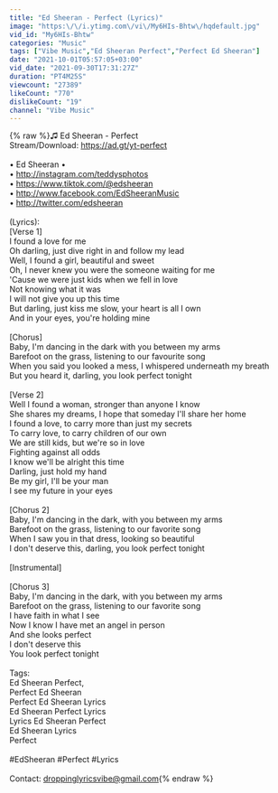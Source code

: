 ```yaml
---
title: "Ed Sheeran - Perfect (Lyrics)"
image: "https:\/\/i.ytimg.com\/vi\/My6HIs-Bhtw\/hqdefault.jpg"
vid_id: "My6HIs-Bhtw"
categories: "Music"
tags: ["Vibe Music","Ed Sheeran Perfect","Perfect Ed Sheeran"]
date: "2021-10-01T05:57:05+03:00"
vid_date: "2021-09-30T17:31:27Z"
duration: "PT4M25S"
viewcount: "27389"
likeCount: "770"
dislikeCount: "19"
channel: "Vibe Music"
---
```

{% raw %}♫ Ed Sheeran - Perfect <br />Stream/Download: <a rel="nofollow" target="blank" href="https://ad.gt/yt-perfect">https://ad.gt/yt-perfect</a><br /><br />• Ed Sheeran •<br />• <a rel="nofollow" target="blank" href="http://instagram.com/teddysphotos">http://instagram.com/teddysphotos</a><br />• <a rel="nofollow" target="blank" href="https://www.tiktok.com/@edsheeran">https://www.tiktok.com/@edsheeran</a><br />• <a rel="nofollow" target="blank" href="http://www.facebook.com/EdSheeranMusic">http://www.facebook.com/EdSheeranMusic</a><br />• <a rel="nofollow" target="blank" href="http://twitter.com/edsheeran">http://twitter.com/edsheeran</a><br /><br />(Lyrics):<br />[Verse 1]<br />I found a love for me<br />Oh darling, just dive right in and follow my lead<br />Well, I found a girl, beautiful and sweet<br />Oh, I never knew you were the someone waiting for me<br />'Cause we were just kids when we fell in love<br />Not knowing what it was<br />I will not give you up this time<br />But darling, just kiss me slow, your heart is all I own<br />And in your eyes, you're holding mine<br /><br />[Chorus]<br />Baby, I'm dancing in the dark with you between my arms<br />Barefoot on the grass, listening to our favourite song<br />When you said you looked a mess, I whispered underneath my breath<br />But you heard it, darling, you look perfect tonight<br /><br />[Verse 2]<br />Well I found a woman, stronger than anyone I know<br />She shares my dreams, I hope that someday I'll share her home<br />I found a love, to carry more than just my secrets<br />To carry love, to carry children of our own<br />We are still kids, but we're so in love<br />Fighting against all odds<br />I know we'll be alright this time<br />Darling, just hold my hand<br />Be my girl, I'll be your man<br />I see my future in your eyes<br /><br />[Chorus 2]<br />Baby, I'm dancing in the dark, with you between my arms<br />Barefoot on the grass, listening to our favorite song<br />When I saw you in that dress, looking so beautiful<br />I don't deserve this, darling, you look perfect tonight<br /><br />[Instrumental]<br /><br />[Chorus 3]<br />Baby, I'm dancing in the dark, with you between my arms<br />Barefoot on the grass, listening to our favorite song<br />I have faith in what I see<br />Now I know I have met an angel in person<br />And she looks perfect<br />I don't deserve this<br />You look perfect tonight<br /><br />Tags:<br />Ed Sheeran Perfect,<br />Perfect Ed Sheeran<br />Perfect Ed Sheeran Lyrics<br />Ed Sheeran Perfect Lyrics<br />Lyrics Ed Sheeran Perfect<br />Ed Sheeran Lyrics<br />Perfect<br /><br />#EdSheeran #Perfect #Lyrics<br /><br />Contact: droppinglyricsvibe@gmail.com{% endraw %}
